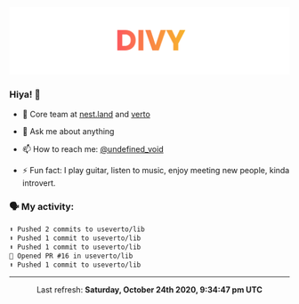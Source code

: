 
![](https://github.com/divy-work/divy-work/raw/master/assets/divy.png)

### Hiya! 👋

- 🔭 Core team at [nest.land](https://github.com/nestdotland/nest.land) and [verto](https://github.com/useverto/verto)

- 💬 Ask me about anything

- 📫 How to reach me: [@undefined_void](https://instagram.com/divy.exe)

- ⚡ Fun fact: I play guitar, listen to music, enjoy meeting new people, kinda introvert.

### 🗣 My activity:

```
⬆️ Pushed 2 commits to useverto/lib
⬆️ Pushed 1 commit to useverto/lib
⬆️ Pushed 1 commit to useverto/lib
💪 Opened PR #16 in useverto/lib
⬆️ Pushed 1 commit to useverto/lib
```

------------
<p align="center">Last refresh: <b>Saturday, October 24th 2020, 9:34:47 pm UTC</b></p>
